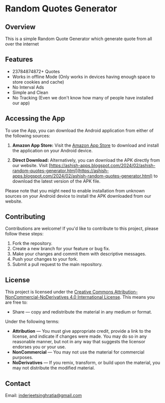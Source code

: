 # Random Quotes Generator

## Overview
This is a simple Random Quote Generator which generate quote from all over the internet

## Features
- 23784874872+ Quotes
- Works in offline Mode (Only works in devices having enough space to store cookies and cache)
- No Interval Ads
- Simple and Clean
- No Tracking (Even we don't know how many of people have installed our app)





## Accessing the App
To use the App, you can download the Android application from either of the following sources:

1. **Amazon App Store:** Visit the [Amazon App Store](https://www.amazon.com/gp/product/B0CW18Q117) to download and install the application on your Android device.

2. **Direct Download:** Alternatively, you can download the APK directly from our website. Visit [https://ashish-apps.blogspot.com/2024/02/ashish-random-quotes-generator.html](https://ashish-apps.blogspot.com/2024/02/ashish-random-quotes-generator.html) to download the latest version of the APK file.

Please note that you might need to enable installation from unknown sources on your Android device to install the APK downloaded from our website.



## Contributing
Contributions are welcome! If you'd like to contribute to this project, please follow these steps:
1. Fork the repository.
2. Create a new branch for your feature or bug fix.
3. Make your changes and commit them with descriptive messages.
4. Push your changes to your fork.
5. Submit a pull request to the main repository.

## License
This project is licensed under the [Creative Commons Attribution-NonCommercial-NoDerivatives 4.0 International License](https://creativecommons.org/licenses/by-nc-nd/4.0/). This means you are free to:
- Share — copy and redistribute the material in any medium or format.
  
Under the following terms:
- **Attribution** — You must give appropriate credit, provide a link to the license, and indicate if changes were made. You may do so in any reasonable manner, but not in any way that suggests the licensor endorses you or your use.
- **NonCommercial** — You may not use the material for commercial purposes.
- **NoDerivatives** — If you remix, transform, or build upon the material, you may not distribute the modified material.


## Contact
Email: inderjeetsinghratia@gmail.com

